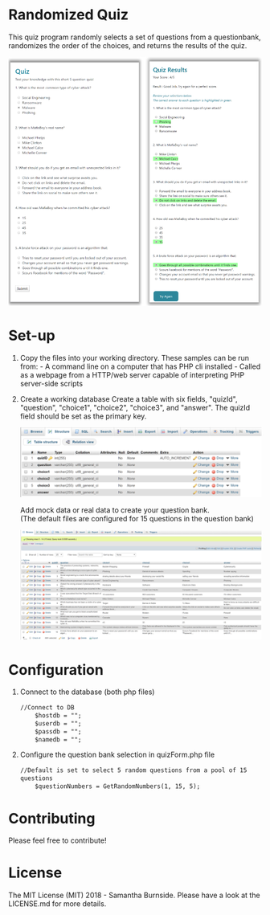 # Randomized Quiz

This quiz program randomly selects a set of questions from a questionbank, randomizes the order of the choices, and returns the results of the quiz.  

![screenshots](/screenshots/demo.png)

# Set-up

1) Copy the files into your working directory.
    These samples can be run from:
        - A command line on a computer that has PHP cli installed
        - Called as a webpage from a HTTP/web server capable of interpreting PHP server-side scripts

2) Create a working database
    Create a table with six fields, "quizId", "question", "choice1", "choice2", "choice3", and "answer".  The quizId field should be set as the primary key. 
    
    ![screenshots](/screenshots/tableStructure.png)

    Add mock data or real data to create your question bank.  
    (The default files are configured for 15 questions in the question bank)
    
    ![screenshots](/screenshots/table.png)

# Configuration

1) Connect to the database (both php files)
    ```
    //Connect to DB
        $hostdb = "";  
        $userdb = "";  
        $passdb = "";  
        $namedb = ""; 
    ```

2) Configure the question bank selection in quizForm.php file
    ```
    //Default is set to select 5 random questions from a pool of 15 questions
        $questionNumbers = GetRandomNumbers(1, 15, 5);
    ```

# Contributing

Please feel free to contribute!

# License

The MIT License (MIT) 2018 - Samantha Burnside. Please have a look at the LICENSE.md for more details.
